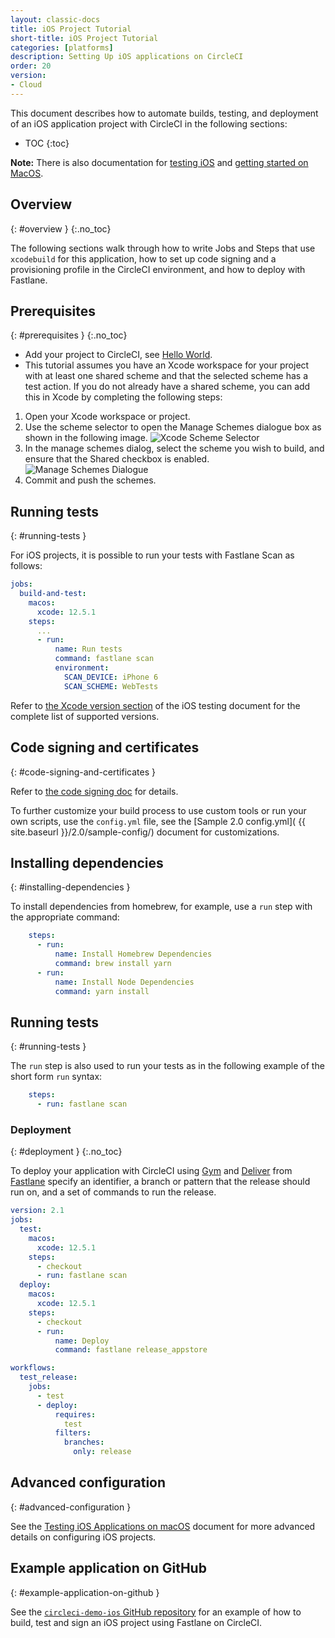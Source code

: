 ```yaml
---
layout: classic-docs
title: iOS Project Tutorial
short-title: iOS Project Tutorial
categories: [platforms]
description: Setting Up iOS applications on CircleCI
order: 20
version:
- Cloud
---
```


This document describes how to automate builds, testing, and deployment of an iOS application project with CircleCI in the following sections:

* TOC
{:toc}

**Note:** There is also documentation for [testing iOS]({{site.baseurl}}/2.0/testing-ios/) and [getting started on MacOS]({{site.baseurl}}/2.0/hello-world-macos/).

## Overview
{: #overview }
{:.no_toc}

The following sections walk through how to write Jobs and Steps that use `xcodebuild` for this application, how to set up code signing and a provisioning profile in the CircleCI environment, and how to deploy with Fastlane.

## Prerequisites
{: #prerequisites }
{:.no_toc}

- Add your project to CircleCI, see [Hello World]({{site.baseurl}}/2.0/hello-world/).
- This tutorial assumes you have an Xcode workspace for your project with at least one shared scheme and that the selected scheme has a test action. If you do not already have a shared scheme, you can add this in Xcode by completing the following steps:

1. Open your Xcode workspace or project.
2. Use the scheme selector to open the Manage Schemes dialogue box as shown in the following image.
![Xcode Scheme Selector]({{site.baseurl}}/assets/img/docs/ios-getting-started-scheme-selector.png)
3. In the manage schemes dialog, select the scheme you wish to build, and ensure that the Shared checkbox is enabled.
![Manage Schemes Dialogue]({{site.baseurl}}/assets/img/docs/ios-getting-started-manage-schemes.png)
4. Commit and push the schemes.

## Running tests
{: #running-tests }

For iOS projects, it is possible to run your tests with Fastlane Scan as follows:

```yml
jobs:
  build-and-test:
    macos:
      xcode: 12.5.1
    steps:
      ...
      - run:
          name: Run tests
          command: fastlane scan
          environment:
            SCAN_DEVICE: iPhone 6
            SCAN_SCHEME: WebTests
```

Refer to [the Xcode version section]({{site.baseurl}}/2.0/using-macos/#supported-xcode-versions) of the iOS testing document for the complete list of supported versions.

## Code signing and certificates
{: #code-signing-and-certificates }

Refer to [the code signing doc]({{site.baseurl}}/2.0/ios-codesigning/) for details.

To further customize your build process to use custom tools or run your own scripts, use the `config.yml` file, see the [Sample 2.0 config.yml]( {{ site.baseurl }}/2.0/sample-config/) document for customizations.

## Installing dependencies
{: #installing-dependencies }

To install dependencies from homebrew, for example, use a `run` step with the appropriate command:

```yml
    steps:
      - run:
          name: Install Homebrew Dependencies
          command: brew install yarn
      - run:
          name: Install Node Dependencies
          command: yarn install
```

## Running tests
{: #running-tests }

The `run` step is also used to run your tests as in the following example of the short form `run` syntax:

```yml
    steps:
      - run: fastlane scan
```

### Deployment
{: #deployment }
{:.no_toc}

To deploy your application with CircleCI using [Gym](https://github.com/fastlane/fastlane/tree/master/gym) and [Deliver](https://github.com/fastlane/fastlane/tree/master/deliver) from [Fastlane](https://fastlane.tools) specify an identifier, a branch or pattern that the release should run on, and a set of commands to run the release.

```yml
version: 2.1
jobs:
  test:
    macos:
      xcode: 12.5.1
    steps:
      - checkout
      - run: fastlane scan
  deploy:
    macos:
      xcode: 12.5.1
    steps:
      - checkout
      - run:
          name: Deploy
          command: fastlane release_appstore

workflows:
  test_release:
    jobs:
      - test
      - deploy:
          requires:
            test
          filters:
            branches:
              only: release
```

## Advanced configuration
{: #advanced-configuration }

See the [Testing iOS Applications on macOS]({{site.baseurl}}/2.0/testing-ios/) document for more
advanced details on configuring iOS projects.

## Example application on GitHub
{: #example-application-on-github }

See the [`circleci-demo-ios` GitHub repository](https://github.com/CircleCI-Public/circleci-demo-ios)
for an example of how to build, test and sign an iOS project using
Fastlane on CircleCI.
